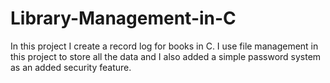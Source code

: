 # Library-Management-in-C

In this project I create a record log for books in C. I use file management in this project to store all the data and I also added a simple password system as an added security feature.

